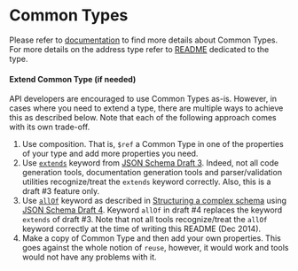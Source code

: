 # Common Types


Please refer to [documentation](../../../api-style-guide.md#common-types) to find more details about Common Types. For more details on the address type refer to [README](README_address.md) dedicated to the type.


#### Extend Common Type (if needed)

API developers are encouraged to use Common Types as-is. However, in cases where you need to extend a type, there are multiple ways to achieve this as described below. Note that each of the following approach comes with its own trade-off.

1. Use composition. That is, `$ref` a Common Type in one of the properties of your type and add more properties you need. 
2. Use [`extends`](http://tools.ietf.org/html/draft-zyp-json-schema-03#section-5.26) keyword from [JSON Schema Draft 3][7]. Indeed, not all code generation tools, documentation generation tools and parser/validation utilities recognize/treat the `extends` keyword correctly. Also, this is a draft #3 feature only. 
3. Use [`allOf`](http://json-schema.org/latest/json-schema-validation.html#anchor82) keyword as described in [Structuring a complex schema](http://spacetelescope.github.io/understanding-json-schema/structuring.html#extending) using [JSON Schema Draft 4][1]. Keyword `allOf` in draft #4 replaces the keyword `extends` of draft #3. Note that not all tools recognize/treat the `allOf` keyword correctly at the time of writing this README (Dec 2014).
4. Make a copy of Common Type and then add your own properties. This goes against the whole notion of `reuse`, however, it would work and tools would not have any problems with it. 
 

[1]: http://json-schema.org/latest/json-schema-core.html "JSON Schema: core definitions and terminology"
[7]: http://tools.ietf.org/html/draft-zyp-json-schema-03 "A JSON Media Type for Describing the Structure and Meaning of JSON Documents"
[11]: schema/json/draft-04/src/main/json/address.json "address.json"
[12]: schema/json/draft-04/src/main/json/address_global.json "address_global.json"
[13]: schema/json/draft-04/src/main/json/address_portable.json "address_portable.json"
[14]: https://github.com/googlei18n/libaddressinput/wiki/AddressValidationMetadata "i18napis"
[15]: https://www.w3.org/TR/html51/sec-forms.html#autofill-field "HTML 5.1 autofill"
[16]: https://www.informatica.com/content/dam/informatica-com/global/amer/us/collateral/other/addressdoctor-cloud-2_user-guide.pdf "Address Doctor"
[17]: https://developers.google.com/maps/documentation/geocoding/intro#Types "Google Maps Geocoding API"
[18]: http://microformats.org/wiki/adr "hcard"

